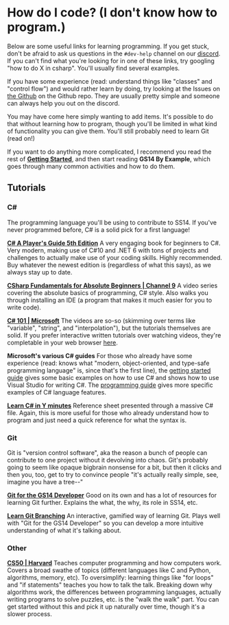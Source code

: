 # How do I code? (I don't know how to program.)
Below are some useful links for learning programming. If you get stuck, don't be afraid to ask us questions in the `#dev-help` channel on our [discord](https://discord.goobstation.com). If you can't find what you're looking for in one of these links, try googling "how to do X in csharp". You'll usually find several examples.

If you have some experience (read: understand things like "classes" and "control flow") and would rather learn by doing, try looking at the Issues on [the Github](https://github.com/Goob-Station/Goob-Station/issues) on the Github repo. They are usually pretty simple and someone can always help you out on the discord. 

You may have come here simply wanting to add items. It's possible to do that without learning how to program, though you'll be limited in what kind of functionality you can give them. You'll still probably need to learn Git (read on!)

If you want to do anything more complicated, I recommend you read the rest of [**Getting Started**](./setting-up-a-development-environment.md), and then start reading **GS14 By Example**, which goes through many common activities and how to do them.

## Tutorials

### C#
The programming language you'll be using to contribute to SS14. If you've never programmed before, C# is a solid pick for a first language!

**[C# A Player's Guide 5th Edition](https://www.amazon.com/dp/0985580151)**
A very engaging book for beginners to C#. Very modern, making use of C#10 and .NET 6 with tons of projects and challenges to actually make use of your coding skills. Highly recommended. Buy whatever the newest edition is (regardless of what this says), as we always stay up to date.

**[CSharp Fundamentals for Absolute Beginners | Channel 9](https://channel9.msdn.com/Series/CSharp-Fundamentals-for-Absolute-Beginners)**
A video series covering the absolute basics of programming, C# style. Also walks you through installing an IDE (a program that makes it much easier for you to write code).

**[C# 101 | Microsoft](https://docs.microsoft.com/en-us/dotnet/csharp/tour-of-csharp/tutorials/)**
The videos are so-so (skimming over terms like "variable", "string", and "interpolation"), but the tutorials themselves are solid. If you prefer interactive written tutorials over watching videos, they're completable in your web browser [here](https://docs.microsoft.com/en-us/dotnet/csharp/tour-of-csharp/tutorials/hello-world).

**Microsoft's various C# guides**
For those who already have some experience (read: knows what "modern, object-oriented, and type-safe programming language" is, since that's the first line), the [getting started guide](https://docs.microsoft.com/en-us/dotnet/csharp/getting-started/) gives some basic examples on how to use C# and shows how to use Visual Studio for writing C#. The [programming guide](https://docs.microsoft.com/en-us/dotnet/csharp/programming-guide/) gives more specific examples of C# language features.

**[Learn C# in Y minutes](https://learnxinyminutes.com/docs/csharp/)**
Reference sheet presented through a massive C# file. Again, this is more useful for those who already understand how to program and just need a quick reference for what the syntax is. 

### Git
Git is "version control software", aka the reason a bunch of people can contribute to one project without it devolving into chaos. Git's probably going to seem like opaque bigbrain nonsense for a bit, but then it clicks and then you, too, get to try to convince people "it's actually really simple, see, imagine you have a tree--"

**[Git for the GS14 Developer](./git-for-the-ss14-developer.md)**
Good on its own and has a lot of resources for learning Git further. Explains the what, the why, its role in SS14, etc.

**[Learn Git Branching](https://learngitbranching.js.org/)**
An interactive, gamified way of learning Git. Plays well with "Git for the GS14 Developer" so you can develop a more intuitive understanding of what it's talking about.

### Other

**[CS50 | Harvard](https://cs50.harvard.edu/college/2021/spring/weeks/6/)**
Teaches computer programming and how computers work. Covers a broad swathe of topics (different languages like C and Python, algorithms, memory, etc). To oversimplify: learning things like "for loops" and "if statements" teaches you how to talk the talk. Breaking down why algorithms work, the differences between programming languages, actually writing programs to solve puzzles, etc. is the "walk the walk" part. You can get started without this and pick it up naturally over time, though it's a slower process.
